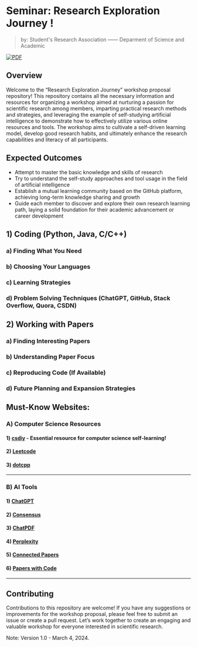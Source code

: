 

# Seminar: Research Exploration Journey !

> by: Student's Research Association —— Deparment of Science and Academic  


[![PDF](https://img.shields.io/badge/PDF-Read-blue)](example.pdf)



## Overview

Welcome to the “Research Exploration Journey” workshop proposal repository! This repository contains all the necessary information and resources for organizing a workshop aimed at nurturing a passion for scientific research among members, imparting practical research methods and strategies, and leveraging the example of self-studying artificial intelligence to demonstrate how to effectively utilize various online resources and tools. The workshop aims to cultivate a self-driven learning model, develop good research habits, and ultimately enhance the research capabilities and literacy of all participants.


## Expected Outcomes

- Attempt to master the basic knowledge and skills of research
- Try to understand the self-study approaches and tool usage in the field of artificial intelligence
- Establish a mutual learning community based on the GitHub platform, achieving long-term knowledge sharing and growth
- Guide each member to discover and explore their own research learning path, laying a solid foundation for their academic advancement or career development


## 1) Coding (Python, Java, C/C++)
### a) Finding What You Need
### b) Choosing Your Languages
### c) Learning Strategies
### d) Problem Solving Techniques (ChatGPT, GitHub, Stack Overflow, Quora, CSDN)


## 2) Working with Papers
### a) Finding Interesting Papers
### b) Understanding Paper Focus
### c) Reproducing Code (If Available)
### d) Future Planning and Expansion Strategies


## Must-Know Websites:

### A) Computer Science Resources
#### 1) [csdiy](https://csdiy.wiki/) - Essential resource for computer science self-learning!
#### 2) [Leetcode](https://leetcode.cn/)
#### 3) [dotcpp](https://www.dotcpp.com/)

-------------------------------------------------

### B) AI Tools
#### 1) [ChatGPT](https://chat.openai.com/)
#### 2) [Consensus](https://consensus.app/search/)
#### 3) [ChatPDF](https://www.chatpdf.com/)
#### 4) [Perplexity](https://www.perplexity.ai/?login-source=floatingSignup)
#### 5) [Connected Papers](https://www.connectedpapers.com/)
#### 6) [Papers with Code](https://paperswithcode.com/)

---

## Contributing

Contributions to this repository are welcome! If you have any suggestions or improvements for the workshop proposal, please feel free to submit an issue or create a pull request. Let’s work together to create an engaging and valuable workshop for everyone interested in scientific research.



Note: Version 1.0 - March 4, 2024.

